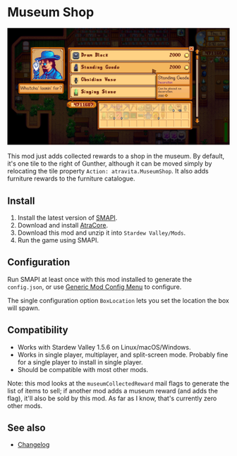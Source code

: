 Museum Shop
=================================

![museumShop](docs/museumShop.jpg)

This mod just adds collected rewards to a shop in the museum. By default, it's one tile to the right of Gunther, although it can be moved simply by relocating the tile property `Action: atravita.MuseumShop`. It also adds furniture rewards to the furniture catalogue.

## Install

1. Install the latest version of [SMAPI](https://smapi.io).
2. Download and install [AtraCore](https://www.nexusmods.com/stardewvalley/mods/12932).
2. Download this mod and unzip it into `Stardew Valley/Mods`.
3. Run the game using SMAPI.

## Configuration
Run SMAPI at least once with this mod installed to generate the `config.json`, or use [Generic Mod Config Menu](https://www.nexusmods.com/stardewvalley/mods/5098) to configure.

The single configuration option `BoxLocation` lets you set the location the box will spawn.

## Compatibility

* Works with Stardew Valley 1.5.6 on Linux/macOS/Windows.
* Works in single player, multiplayer, and split-screen mode. Probably fine for a single player to install in single player.
* Should be compatible with most other mods. 

Note: this mod looks at the `museumCollectedReward` mail flags to generate the list of items to sell; if another mod adds a museum reward (and adds the flag), it'll also be sold by this mod. As far as I know, that's currently zero other mods.

## See also

* [Changelog](docs/Changelog.md)

